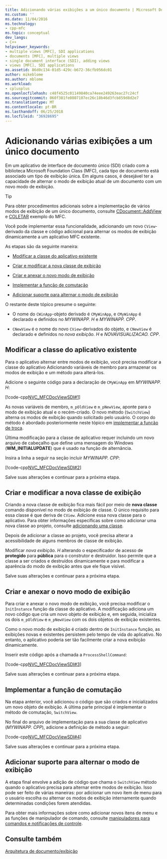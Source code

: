 ```yaml
---
title: Adicionando várias exibições a um único documento | Microsoft Docs
ms.custom: ''
ms.date: 11/04/2016
ms.technology:
- cpp-mfc
ms.topic: conceptual
dev_langs:
- C++
helpviewer_keywords:
- multiple views [MFC], SDI applications
- documents [MFC], multiple views
- single document interface (SDI), adding views
- views [MFC], SDI applications
ms.assetid: 86d0c134-01d5-429c-b672-36cfb956dc01
author: mikeblome
ms.author: mblome
ms.workload:
- cplusplus
ms.openlocfilehash: c48f4525c01149840ca74eee249263eac27c24cf
ms.sourcegitcommit: 060f381fe0807107ec26c18b46d3fcb859d8d2e7
ms.translationtype: MT
ms.contentlocale: pt-BR
ms.lasthandoff: 06/25/2018
ms.locfileid: "36928695"
---
```

# <a name="adding-multiple-views-to-a-single-document"></a>Adicionando várias exibições a um único documento
Em um aplicativo de interface de documento único (SDI) criado com a biblioteca Microsoft Foundation Class (MFC), cada tipo de documento está associado um tipo de exibição única. Em alguns casos, é desejável ter a capacidade de alternar o modo de exibição atual de um documento com um novo modo de exibição.  
  
> [!TIP]
>  Para obter procedimentos adicionais sobre a implementação de vários modos de exibição de um único documento, consulte [CDocument::AddView](../mfc/reference/cdocument-class.md#addview) e [COLETAR](../visual-cpp-samples.md) exemplo do MFC.  
  
 Você pode implementar essa funcionalidade, adicionando um novo `CView`-derivado da classe e código adicional para alternar os modos de exibição dinamicamente a um aplicativo MFC existente.  
  
 As etapas são da seguinte maneira:  
  
-   [Modificar a classe do aplicativo existente](#vcconmodifyexistingapplicationa1)  
  
-   [Criar e modificar a nova classe de exibição](#vcconnewviewclassa2)  
  
-   [Criar e anexar o novo modo de exibição](#vcconattachnewviewa3)  
  
-   [Implementar a função de comutação](#vcconswitchingfunctiona4)  
  
-   [Adicionar suporte para alternar o modo de exibição](#vcconswitchingtheviewa5)  
  
 O restante deste tópico presume o seguinte:  
  
-   O nome do `CWinApp`-objeto derivado é `CMyWinApp`, e `CMyWinApp` é declarado e definidos no *MYWINAPP. H* e *MYWINAPP. CPP*.  
  
-   `CNewView` é o nome do novo `CView`-derivados do objeto, e `CNewView` é declarado e definidos no *nova exibição. H* e *NOVAVISUALIZACAO. CPP*.  
  
##  <a name="vcconmodifyexistingapplicationa1"></a> Modificar a classe do aplicativo existente  
 Para o aplicativo alternar entre modos de exibição, você precisa modificar a classe do aplicativo Adicionando variáveis de membro para armazenar os modos de exibição e um método para alterá-los.  
  
 Adicione o seguinte código para a declaração de `CMyWinApp` em *MYWINAPP. H*:  
  
 [!code-cpp[NVC_MFCDocViewSDI#1](../mfc/codesnippet/cpp/adding-multiple-views-to-a-single-document_1.h)]  
  
 As novas variáveis de membro, `m_pOldView` e `m_pNewView`, aponte para o modo de exibição atual e o recém-criado. O novo método (`SwitchView`) alterna os modos de exibição quando solicitado pelo usuário. O corpo do método é abordado posteriormente neste tópico em [implementar a função de troca](#vcconswitchingfunctiona4).  
  
 Última modificação para a classe de aplicativo requer incluindo um novo arquivo de cabeçalho que define uma mensagem do Windows (**WM_INITIALUPDATE**) que é usado na função de alternância.  
  
 Insira a linha a seguir na seção incluir *MYWINAPP. CPP*:  
  
 [!code-cpp[NVC_MFCDocViewSDI#2](../mfc/codesnippet/cpp/adding-multiple-views-to-a-single-document_2.cpp)]  
  
 Salve suas alterações e continuar para a próxima etapa.  
  
##  <a name="vcconnewviewclassa2"></a> Criar e modificar a nova classe de exibição  
 Criando a nova classe de exibição fica mais fácil por meio de **nova classe** comando disponível no modo de exibição de classe. O único requisito para essa classe é que deriva de `CView`. Adicione essa nova classe para o aplicativo. Para obter informações específicas sobre como adicionar uma nova classe ao projeto, consulte [adicionando uma classe](../ide/adding-a-class-visual-cpp.md).  
  
 Depois de adicionar a classe ao projeto, você precisa alterar a acessibilidade de alguns membros de classe de exibição.  
  
 Modificar *nova exibição. H* alterando o especificador de acesso de **protegido** para **pública** para o construtor e destruidor. Isso permite que a classe a ser criados e destruídos dinamicamente e para modificar a aparência do modo de exibição antes que ele fique visível.  
  
 Salve suas alterações e continuar para a próxima etapa.  
  
##  <a name="vcconattachnewviewa3"></a> Criar e anexar o novo modo de exibição  
 Para criar e anexar o novo modo de exibição, você precisa modificar o `InitInstance` função da classe do aplicativo. A modificação adiciona um novo código que cria um novo objeto de exibição e, em seguida, inicializa os dois `m_pOldView` e `m_pNewView` com os dois objetos de exibição existentes.  
  
 Como o novo modo de exibição é criado dentro de `InitInstance` função, as exibições novas e existentes persistem pelo tempo de vida do aplicativo. No entanto, o aplicativo poderia ser tão facilmente criar a nova exibição dinamicamente.  
  
 Inserir este código após a chamada a `ProcessShellCommand`:  
  
 [!code-cpp[NVC_MFCDocViewSDI#3](../mfc/codesnippet/cpp/adding-multiple-views-to-a-single-document_3.cpp)]  
  
 Salve suas alterações e continuar para a próxima etapa.  
  
##  <a name="vcconswitchingfunctiona4"></a> Implementar a função de comutação  
 Na etapa anterior, você adicionou o código que são criados e inicializados um novo objeto de exibição. A última parte principal é implementar o método de comutação, `SwitchView`.  
  
 No final do arquivo de implementação para a sua classe de aplicativo (*MYWINAPP. CPP*), adicione a definição de método a seguir:  
  
 [!code-cpp[NVC_MFCDocViewSDI#4](../mfc/codesnippet/cpp/adding-multiple-views-to-a-single-document_4.cpp)]  
  
 Salve suas alterações e continuar para a próxima etapa.  
  
##  <a name="vcconswitchingtheviewa5"></a> Adicionar suporte para alternar o modo de exibição  
 A etapa final envolve a adição de código que chama o `SwitchView` método quando o aplicativo precisa para alternar entre modos de exibição. Isso pode ser feito de várias maneiras: por adicionar um novo item de menu para o usuário escolha ou alternar os modos de exibição internamente quando determinadas condições forem atendidas.  
  
 Para obter mais informações sobre como adicionar novos itens de menu e as funções de manipulador de comando, consulte [manipuladores para comandos e notificações de controle](../mfc/handlers-for-commands-and-control-notifications.md).  
  
## <a name="see-also"></a>Consulte também  
 [Arquitetura de documento/exibição](../mfc/document-view-architecture.md)


